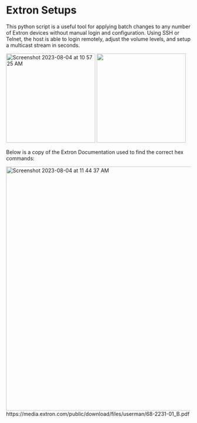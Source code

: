 

# Extron Setups

This python script is a useful tool for applying batch changes to any number of Extron devices without manual login and configuration. 
Using SSH or Telnet, the host is able to login remotely, adjust the volume levels, and setup a multicast stream in seconds.  

<img width="243" alt="Screenshot 2023-08-04 at 10 57 25 AM" src="https://github.com/PardosTechSamples/ExtronSetups/assets/121273196/43e44926-bd50-4e96-a51d-09370c6f57ca">

<img width="243" src="https://github.com/PardosTechSamples/ExtronSetups/assets/121273196/879f7b69-64c8-4e0e-9f40-20ff8a6ec484">



Below is a copy of the Extron Documentation used to find the correct hex commands:


<img width="665" alt="Screenshot 2023-08-04 at 11 44 37 AM" src="https://github.com/PardosTechSamples/ExtronSetups/assets/121273196/94529588-fd56-4b88-8b63-c3db11b660ad">
https://media.extron.com/public/download/files/userman/68-2231-01_B.pdf
